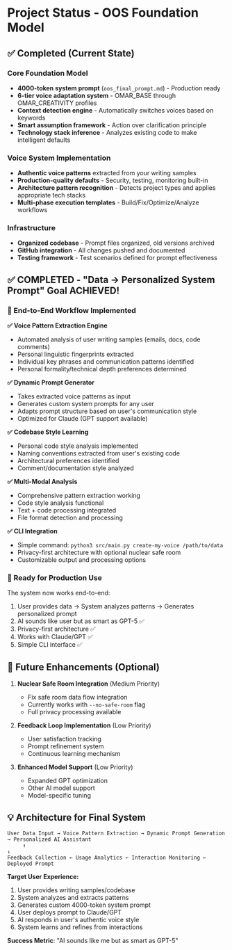 # Project Status - OOS Foundation Model

## ✅ Completed (Current State)

### Core Foundation Model
- **4000-token system prompt** (`oos_final_prompt.md`) - Production ready
- **6-tier voice adaptation system** - OMAR_BASE through OMAR_CREATIVITY profiles
- **Context detection engine** - Automatically switches voices based on keywords
- **Smart assumption framework** - Action over clarification principle
- **Technology stack inference** - Analyzes existing code to make intelligent defaults

### Voice System Implementation
- **Authentic voice patterns** extracted from your writing samples
- **Production-quality defaults** - Security, testing, monitoring built-in
- **Architecture pattern recognition** - Detects project types and applies appropriate tech stacks
- **Multi-phase execution templates** - Build/Fix/Optimize/Analyze workflows

### Infrastructure
- **Organized codebase** - Prompt files organized, old versions archived
- **GitHub integration** - All changes pushed and documented
- **Testing framework** - Test scenarios defined for prompt effectiveness

## ✅ COMPLETED - "Data → Personalized System Prompt" Goal ACHIEVED!

### 🎉 End-to-End Workflow Implemented

**✅ Voice Pattern Extraction Engine**
- Automated analysis of user writing samples (emails, docs, code comments)
- Personal linguistic fingerprints extracted
- Individual key phrases and communication patterns identified
- Personal formality/technical depth preferences determined

**✅ Dynamic Prompt Generator**
- Takes extracted voice patterns as input
- Generates custom system prompts for any user
- Adapts prompt structure based on user's communication style
- Optimized for Claude (GPT support available)

**✅ Codebase Style Learning**
- Personal code style analysis implemented
- Naming conventions extracted from user's existing code
- Architectural preferences identified
- Comment/documentation style analyzed

**✅ Multi-Modal Analysis**
- Comprehensive pattern extraction working
- Code style analysis functional
- Text + code processing integrated
- File format detection and processing

**✅ CLI Integration**
- Simple command: `python3 src/main.py create-my-voice /path/to/data`
- Privacy-first architecture with optional nuclear safe room
- Customizable output and processing options

### 🚀 Ready for Production Use

The system now works end-to-end:
1. User provides data → System analyzes patterns → Generates personalized prompt
2. AI sounds like user but as smart as GPT-5 ✅
3. Privacy-first architecture ✅
4. Works with Claude/GPT ✅
5. Simple CLI interface ✅

## 🎯 Future Enhancements (Optional)

1. **Nuclear Safe Room Integration** (Medium Priority)
   - Fix safe room data flow integration
   - Currently works with `--no-safe-room` flag
   - Full privacy processing available

2. **Feedback Loop Implementation** (Low Priority)
   - User satisfaction tracking
   - Prompt refinement system
   - Continuous learning mechanism

3. **Enhanced Model Support** (Low Priority)
   - Expanded GPT optimization
   - Other AI model support
   - Model-specific tuning

## 💡 Architecture for Final System

```
User Data Input → Voice Pattern Extraction → Dynamic Prompt Generation → Personalized AI Assistant
     ↑                                                                            ↓
Feedback Collection ← Usage Analytics ← Interaction Monitoring ← Deployed Prompt
```

**Target User Experience:**
1. User provides writing samples/codebase
2. System analyzes and extracts patterns
3. Generates custom 4000-token system prompt
4. User deploys prompt to Claude/GPT
5. AI responds in user's authentic voice style
6. System learns and refines from interactions

**Success Metric**: "AI sounds like me but as smart as GPT-5"
